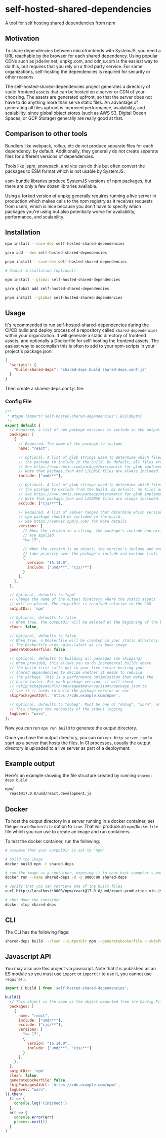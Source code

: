 # self-hosted-shared-dependencies

A tool for self hosting shared dependencies from npm

## Motivation

To share dependencies between microfrontends with SystemJS, you need a URL reachable by the browser for each shared dependency. Using popular CDNs such as jsdelivr.net, unpkg.com, and cdnjs.com is the easiest way to do this, but requires that you rely on a third party service. For some organizations, self-hosting the dependencies is required for security or other reasons.

The self-hosted-shared-dependencies project generates a directory of static frontend assets that can be hosted on a server or CDN of your choosing. The assets are generated upfront, so that the server does not have to do anything more than serve static files. An advantage of generating all files upfront is improved performance, availability, and scalability, since global object stores (such as AWS S3, Digital Ocean Spaces, or GCP Storage) generally are really good at that.

## Comparison to other tools

Bundlers like webpack, rollup, etc do not produce separate files for each dependency, by default. Additionally, they generally do not create separate files for different versions of dependencies.

Tools like jspm, snowpack, and vite can do this but often convert the packages to ESM format which is not usable by SystemJS.

[esm-bundle](https://github.com/esm-bundle) libraries produce SystemJS versions of npm packages, but there are only a few dozen libraries available.

Using a forked version of unpkg generally requires running a live server in production which makes calls to the npm registry as it receives requests from users, which is nice because you don't have to specify which packages you're using but also potentially worse for availability, performance, and scalability.

## Installation

```sh
npm install --save-dev self-hosted-shared-dependencies

yarn add --dev self-hosted-shared-dependencies

pnpm install --save-dev self-hosted-shared-dependencies

# Global installation (optional)

npm install --global self-hosted-shared-dependencies

yarn global add self-hosted-shared-dependencies

pnpm install --global self-hosted-shared-dependencies
```

## Usage

It's recommended to run self-hosted-shared-dependencies during the CI/CD build and deploy process of a repository called `shared-dependencies` within your organization. It will generate a static directory of frontend assets, and optionally a Dockerfile for self-hosting the frontend assets. The easiest way to accomplish this is often to add to your npm-scripts in your project's package.json:

```json
{
  "scripts": {
    "build-shared-deps": "shared-deps build shared-deps.conf.js"
  }
}
```

Then create a shared-deps.conf.js file:

### Config File

```js
/**
 * @type {import('self-hosted-shared-dependencies').BuildOpts}
 */
export default {
  // Required, a list of npm package versions to include in the output directory
  packages: [
    {
      // Required. The name of the package to include
      name: "react",

      // Optional. A list of glob strings used to determine which files within
      // the package to include in the build. By default, all files are included.
      // See https://www.npmjs.com/package/micromatch for glob implementation
      // Note that package.json and LICENSE files are always included.
      include: ["umd/**"],

      // Optional. A list of glob strings used to determine which files within
      // the package to exclude from the build. By default, no files are excluded.
      // See https://www.npmjs.com/package/micromatch for glob implementation
      // Note that package.json and LICENSE files are always included.
      exclude: ["cjs/**"],

      // Required. A list of semver ranges that determine which versions of the
      // npm package should be included in the build.
      // See https://semver.npmjs.com/ for more details
      versions: [
        // When the version is a string, the package's include and exclude lists
        // are applied
        ">= 17",

        // When the version is an object, the version's include and exclude lists
        // take priority over the package's include and exclude lists
        {
          version: "16.14.0",
          include: ["umd/**", "cjs/**"]
        }
      ],
    },
  ],

  // Optional, defaults to "npm"
  // Change the name of the output directory where the static assets
  // will be placed. The outputDir is resolved relative to the CWD
  outputDir: 'npm'

  // Optional, defaults to false
  // When true, the outputDir will be deleted at the beginning of the build
  clean: false,

  // Optional, defaults to false.
  // When true, a Dockerfile will be created in your static directory.
  // The Dockerfile uses nginx:latest as its base image
  generateDockerfile: false,

  // Optional, defaults to building all packages (no skipping)
  // When provided, this allows you to do incremental builds where
  // the build first calls out to your live server hosting your
  // shared dependencies to decide whether it needs to rebuild
  // the package. This is a performance optimization that makes the
  // build faster. For each package version, it will check
  // <skipPackagesAtUrl>/<packageName>@<version>/package.json to
  // see if it needs to build the package version or not
  skipPackagesAtUrl: 'https://cdn.example.com/npm/',

  // Optional, defaults to "debug". Must be one of "debug", "warn", or "fatal"
  // This changes the verbosity of the stdout logging
  logLevel: "warn",
};
```

Now you can run `npm run build` to generate the output directory.

Once you have the output directory, you can run `npx http-server npm` to start up a server that hosts the files. In CI processes, usually the output directory is uploaded to a live server as part of a deployment.

## Example output

Here's an example showing the file structure created by running `shared-deps build`

```sh
npm/
  react@17.0.0/umd/react.development.js
```

## Docker

To host the output directory in a server running in a docker container, set the `generateDockerfile` option to `true`. That will produce an `npm/Dockerfile` file which you can use to create an image and run containers.

To test the docker container, run the following:

```sh
# assumes that your outputDir is set to "npm"

# build the image
docker build npm -t shared-deps

# run the image as a container, exposing it to your host computer's port 8080
docker run --name shared-deps -d -p 8080:80 shared-deps

# verify that you can retrieve one of the built files
curl http://localhost:8080/npm/react@17.0.0/umd/react.production.min.js

# shut down the container
docker stop shared-deps
```

## CLI

The CLI has the following flags:

```sh
shared-deps build --clean --outputDir npm --generateDockerfile --skipPackagesAtUrl https://cdn.example.com/npm/ --logLevel warn
```

## Javascript API

You may also use this project via javascript. Note that it is published as an ES module so you must use `import` or `import()` to use it, you cannot use `require()`.

```js
import { build } from 'self-hosted-shared-dependencies';

build({
  // This object is the same as the object exported from the Config File above
  packages: [
    {
      name: "react",
      include: ["umd/**"],
      exclude: ["cjs/**"],
      versions: [
        ">= 17",
        {
          version: "16.14.0",
          include: ["umd/**", "cjs/**"]
        }
      ],
    },
  ],
  outputDir: 'npm'
  clean: false,
  generateDockerfile: false,
  skipPackagesAtUrl: 'https://cdn.example.com/npm/',
  logLevel: "warn",
}).then(
  () => {
    console.log('Finished!')
  },
  err => {
    console.error(err)
    process.exit(1)
  }
)
```
